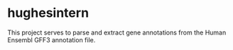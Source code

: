 # hughesintern
This project serves to parse and extract gene annotations from the Human Ensembl GFF3 annotation file. 
